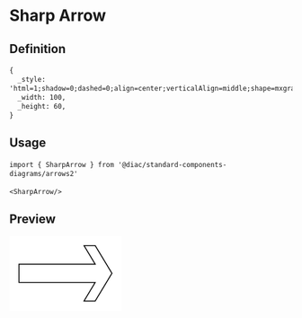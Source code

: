 # Sharp Arrow

## Definition

```
{
  _style: 'html=1;shadow=0;dashed=0;align=center;verticalAlign=middle;shape=mxgraph.arrows2.sharpArrow;dy1=0.67;dx1=18;dx2=18;notch=0;',
  _width: 100,
  _height: 60,
}
```

## Usage

```
import { SharpArrow } from '@diac/standard-components-diagrams/arrows2'

<SharpArrow/>
```

## Preview

<img src="./sharp-arrow.png" width="200"/>
